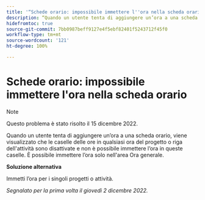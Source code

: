 ```yaml
---
title: '“Schede orario: impossibile immettere l''ora nella scheda orario”'
description: “Quando un utente tenta di aggiungere un’ora a una scheda orario, viene visualizzato che le caselle delle ore in qualsiasi ora del progetto o riga dell'attività sono disattivate e non è possibile immettere l’ora in queste caselle. È possibile immettere l’ora solo nell'area Ora generale.”
hidefromtoc: true
source-git-commit: 7bb0987beff9127e4f5ebf82401f5243712f45f0
workflow-type: tm+mt
source-wordcount: '121'
ht-degree: 100%

---
```



# Schede orario: impossibile immettere l&#39;ora nella scheda orario

>[!NOTE]
>
>Questo problema è stato risolto il 15 dicembre 2022.

Quando un utente tenta di aggiungere un’ora a una scheda orario, viene visualizzato che le caselle delle ore in qualsiasi ora del progetto o riga dell&#39;attività sono disattivate e non è possibile immettere l’ora in queste caselle. È possibile immettere l’ora solo nell&#39;area Ora generale.

**Soluzione alternativa**

Immetti l’ora per i singoli progetti o attività.

_Segnalato per la prima volta il giovedì 2 dicembre 2022._

